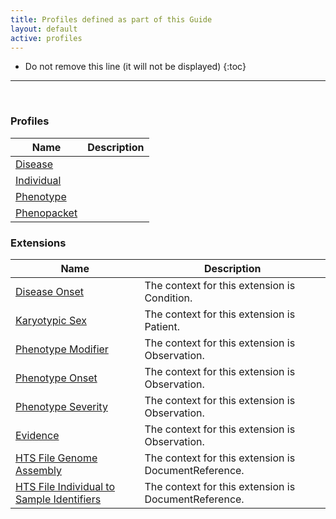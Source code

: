 ```yaml
---
title: Profiles defined as part of this Guide
layout: default
active: profiles
---
```


<!-- { :.no_toc } -->

<!-- TOC  the css styling for this is \pages\assets\css\project.css under 'markdown-toc'-->

* Do not remove this line (it will not be displayed)
{:toc}

<!-- end TOC -->

---
<br />

### Profiles

<table>
<thead>
<tr>
<th>Name</th>
<th>Description</th>
</tr>
</thead>
<tbody>
<tr>
<td><a href="StructureDefinition-disease.html">Disease</a></td>
<td></td>
</tr>
<tr>
<td><a href="StructureDefinition-individual.html">Individual</a></td>
<td></td>
</tr>
<tr>
<td><a href="StructureDefinition-phenotype.html">Phenotype</a></td>
<td></td>
</tr>
<tr>
<td><a href="StructureDefinition-phenopacket.html">Phenopacket</a></td>
<td></td>
</tr>
</tbody>
</table>


### Extensions

<table>
<thead>
<tr>
<th>Name</th>
<th>Description</th>
</tr>
</thead>
<tbody>
<tr>
<td><a href="StructureDefinition-disease-onset.html">Disease Onset</a></td>
<td>The context for this extension is Condition. </td>
</tr>
<tr>
<td><a href="StructureDefinition-karyotypic-sex.html">Karyotypic Sex</a></td>
<td>The context for this extension is Patient.</td>
</tr>
<tr>
<td><a href="StructureDefinition-phenotype-modifier.html">Phenotype Modifier</a></td>
<td>The context for this extension is Observation.</td>
</tr>
<tr>
<td><a href="StructureDefinition-phenotype-onset.html">Phenotype Onset</a></td>
<td>The context for this extension is Observation.</td>
</tr>
<tr>
<td><a href="StructureDefinition-phenotype-severity.html">Phenotype Severity</a></td>
<td>The context for this extension is Observation.</td>
</tr>
<tr>
<td><a href="StructureDefinition-evidence.html">Evidence</a></td>
<td>The context for this extension is Observation.</td>
</tr>
<tr>
<td><a href="StructureDefinition-hts-file-genome-assembly.html">HTS File Genome Assembly</a></td>
<td>The context for this extension is DocumentReference.</td>
</tr>
<tr>
<td><a href="StructureDefinition-hts-file-individual-to-sample-identifiers.html">HTS File Individual to Sample Identifiers</a></td>
<td>The context for this extension is DocumentReference.</td>
</tr>
</tbody>
</table>


